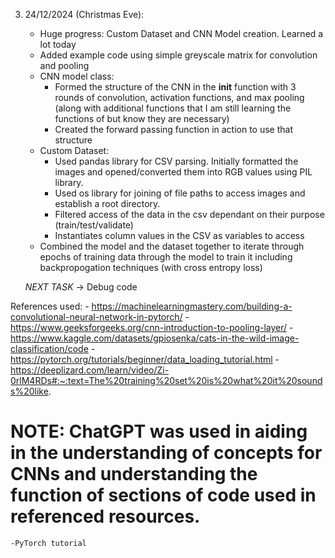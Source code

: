 
3. 24/12/2024 (Christmas Eve):
    - Huge progress: Custom Dataset and CNN Model creation. Learned a lot today
    - Added example code using simple greyscale matrix for convolution and pooling
    - CNN model class:
        - Formed the structure of the CNN in the __init__ function with 3 rounds of convolution, activation functions, and max pooling (along with additional functions that I am still learning the functions of but know they are necessary)
        - Created the forward passing function in action to use that structure
    - Custom Dataset:
        - Used pandas library for CSV parsing. Initially formatted the images and opened/converted them into RGB values using PIL library. 
        - Used os library for joining of file paths to access images and establish a root directory.
        - Filtered access of the data in the csv dependant on their purpose (train/test/validate)
        - Instantiates column values in the CSV as variables to access
    - Combined the model and the dataset together to iterate through epochs of training data through the model to train it including backpropogation techniques (with cross entropy loss)
    
    *NEXT TASK* -> Debug code



References used:
    - https://machinelearningmastery.com/building-a-convolutional-neural-network-in-pytorch/
    - https://www.geeksforgeeks.org/cnn-introduction-to-pooling-layer/
    - https://www.kaggle.com/datasets/gpiosenka/cats-in-the-wild-image-classification/code
    - https://pytorch.org/tutorials/beginner/data_loading_tutorial.html
    - https://deeplizard.com/learn/video/Zi-0rlM4RDs#:~:text=The%20training%20set%20is%20what%20it%20sounds%20like.
    

NOTE: ChatGPT was used in aiding in the understanding of concepts for CNNs and understanding the function of sections of code used in referenced resources. 
=======
    -PyTorch tutorial
